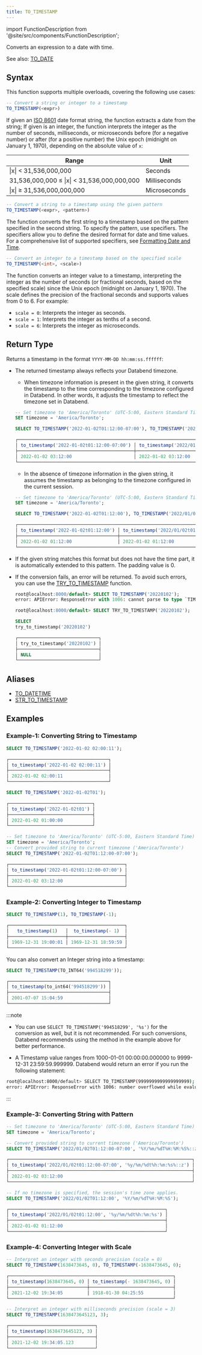 ```yaml
---
title: TO_TIMESTAMP
---
```

import FunctionDescription from '@site/src/components/FunctionDescription';

<FunctionDescription description="Introduced or updated: v1.2.664"/>

Converts an expression to a date with time.

See also: [TO_DATE](to-date)

## Syntax

This function supports multiple overloads, covering the following use cases:

```sql
-- Convert a string or integer to a timestamp
TO_TIMESTAMP(<expr>)
```

If given an [ISO 8601](https://en.wikipedia.org/wiki/ISO_8601) date format string, the function extracts a date from the string; If given is an integer, the function interprets the integer as the number of seconds, milliseconds, or microseconds before (for a negative number) or after (for a positive number) the Unix epoch (midnight on January 1, 1970), depending on the absolute value of `x`:

| Range                                       | Unit                 |
|---------------------------------------------|----------------------|
| \|x\| < 31,536,000,000                      | Seconds              |
| 31,536,000,000 ≤ \|x\| < 31,536,000,000,000 | Milliseconds         |
| \|x\| ≥ 31,536,000,000,000                  | Microseconds         |

```sql
-- Convert a string to a timestamp using the given pattern
TO_TIMESTAMP(<expr>, <pattern>)
```

The function converts the first string to a timestamp based on the pattern specified in the second string. To specify the pattern, use specifiers. The specifiers allow you to define the desired format for date and time values. For a comprehensive list of supported specifiers, see [Formatting Date and Time](../../00-sql-reference/10-data-types/datetime.md#formatting-date-and-time).


```sql
-- Convert an integer to a timestamp based on the specified scale
TO_TIMESTAMP(<int>, <scale>)
```

The function converts an integer value to a timestamp, interpreting the integer as the number of seconds (or fractional seconds, based on the specified scale) since the Unix epoch (midnight on January 1, 1970). The scale defines the precision of the fractional seconds and supports values from 0 to 6. For example:

- `scale = 0`: Interprets the integer as seconds.
- `scale = 1`: Interprets the integer as tenths of a second.
- `scale = 6`: Interprets the integer as microseconds.

## Return Type

Returns a timestamp in the format `YYYY-MM-DD hh:mm:ss.ffffff`: 

- The returned timestamp always reflects your Databend timezone.
    - When timezone information is present in the given string, it converts the timestamp to the time corresponding to the timezone configured in Databend. In other words, it adjusts the timestamp to reflect the timezone set in Databend.

    ```sql
    -- Set timezone to 'America/Toronto' (UTC-5:00, Eastern Standard Time)
    SET timezone = 'America/Toronto';

    SELECT TO_TIMESTAMP('2022-01-02T01:12:00-07:00'), TO_TIMESTAMP('2022/01/02T01:12:00-07:00', '%Y/%m/%dT%H:%M:%S%::z');

    ┌────────────────────────────────────────────────────────────────────────────────────────────────────────────────┐
    │ to_timestamp('2022-01-02t01:12:00-07:00') │ to_timestamp('2022/01/02t01:12:00-07:00', '%y/%m/%dt%h:%m:%s%::z') │
    ├───────────────────────────────────────────┼────────────────────────────────────────────────────────────────────┤
    │ 2022-01-02 03:12:00                       │ 2022-01-02 03:12:00                                                │
    └────────────────────────────────────────────────────────────────────────────────────────────────────────────────┘
    ```

    - In the absence of timezone information in the given string, it assumes the timestamp as belonging to the timezone configured in the current session.

    ```sql
    -- Set timezone to 'America/Toronto' (UTC-5:00, Eastern Standard Time)
    SET timezone = 'America/Toronto';
    
    SELECT TO_TIMESTAMP('2022-01-02T01:12:00'), TO_TIMESTAMP('2022/01/02T01:12:00', '%Y/%m/%dT%H:%M:%S');

    ┌────────────────────────────────────────────────────────────────────────────────────────────────┐
    │ to_timestamp('2022-01-02t01:12:00') │ to_timestamp('2022/01/02t01:12:00', '%y/%m/%dt%h:%m:%s') │
    ├─────────────────────────────────────┼──────────────────────────────────────────────────────────┤
    │ 2022-01-02 01:12:00                 │ 2022-01-02 01:12:00                                      │
    └────────────────────────────────────────────────────────────────────────────────────────────────┘
    ```

- If the given string matches this format but does not have the time part, it is automatically extended to this pattern. The padding value is 0.
- If the conversion fails, an error will be returned. To avoid such errors, you can use the [TRY_TO_TIMESTAMP](try-to-timestamp.md) function.

    ```sql
    root@localhost:8000/default> SELECT TO_TIMESTAMP('20220102');
    error: APIError: ResponseError with 1006: cannot parse to type `TIMESTAMP` while evaluating function `to_timestamp('20220102')`

    root@localhost:8000/default> SELECT TRY_TO_TIMESTAMP('20220102');

    SELECT
    try_to_timestamp('20220102')

    ┌──────────────────────────────┐
    │ try_to_timestamp('20220102') │
    ├──────────────────────────────┤
    │ NULL                         │
    └──────────────────────────────┘
    ```

## Aliases

- [TO_DATETIME](to-datetime.md)
- [STR_TO_TIMESTAMP](str-to-timestamp.md)

## Examples

### Example-1: Converting String to Timestamp

```sql
SELECT TO_TIMESTAMP('2022-01-02 02:00:11');

┌─────────────────────────────────────┐
│ to_timestamp('2022-01-02 02:00:11') │
├─────────────────────────────────────┤
│ 2022-01-02 02:00:11                 │
└─────────────────────────────────────┘

SELECT TO_TIMESTAMP('2022-01-02T01');

┌───────────────────────────────┐
│ to_timestamp('2022-01-02t01') │
├───────────────────────────────┤
│ 2022-01-02 01:00:00           │
└───────────────────────────────┘

-- Set timezone to 'America/Toronto' (UTC-5:00, Eastern Standard Time)
SET timezone = 'America/Toronto';
-- Convert provided string to current timezone ('America/Toronto')
SELECT TO_TIMESTAMP('2022-01-02T01:12:00-07:00');

┌───────────────────────────────────────────┐
│ to_timestamp('2022-01-02t01:12:00-07:00') │
├───────────────────────────────────────────┤
│ 2022-01-02 03:12:00                       │
└───────────────────────────────────────────┘
```

### Example-2: Converting Integer to Timestamp

```sql
SELECT TO_TIMESTAMP(1), TO_TIMESTAMP(-1);

┌───────────────────────────────────────────┐
│   to_timestamp(1)   │  to_timestamp(- 1)  │
├─────────────────────┼─────────────────────┤
│ 1969-12-31 19:00:01 │ 1969-12-31 18:59:59 │
└───────────────────────────────────────────┘
```

You can also convert an Integer string into a timestamp:

```sql
SELECT TO_TIMESTAMP(TO_INT64('994518299'));

┌─────────────────────────────────────┐
│ to_timestamp(to_int64('994518299')) │
├─────────────────────────────────────┤
│ 2001-07-07 15:04:59                 │
└─────────────────────────────────────┘
```

:::note
- You can use `SELECT TO_TIMESTAMP('994518299', '%s')` for the conversion as well, but it is not recommended. For such conversions, Databend recommends using the method in the example above for better performance.

- A Timestamp value ranges from 1000-01-01 00:00:00.000000 to 9999-12-31 23:59:59.999999. Databend would return an error if you run the following statement:

```bash
root@localhost:8000/default> SELECT TO_TIMESTAMP(9999999999999999999);
error: APIError: ResponseError with 1006: number overflowed while evaluating function `to_int64(9999999999999999999)`
```
:::

### Example-3: Converting String with Pattern

```sql
-- Set timezone to 'America/Toronto' (UTC-5:00, Eastern Standard Time)
SET timezone = 'America/Toronto';

-- Convert provided string to current timezone ('America/Toronto')
SELECT TO_TIMESTAMP('2022/01/02T01:12:00-07:00', '%Y/%m/%dT%H:%M:%S%::z');

┌────────────────────────────────────────────────────────────────────┐
│ to_timestamp('2022/01/02t01:12:00-07:00', '%y/%m/%dt%h:%m:%s%::z') │
├────────────────────────────────────────────────────────────────────┤
│ 2022-01-02 03:12:00                                                │
└────────────────────────────────────────────────────────────────────┘

-- If no timezone is specified, the session's time zone applies.
SELECT TO_TIMESTAMP('2022/01/02T01:12:00', '%Y/%m/%dT%H:%M:%S');

┌──────────────────────────────────────────────────────────┐
│ to_timestamp('2022/01/02t01:12:00', '%y/%m/%dt%h:%m:%s') │
├──────────────────────────────────────────────────────────┤
│ 2022-01-02 01:12:00                                      │
└──────────────────────────────────────────────────────────┘
```

### Example-4: Converting Integer with Scale

```sql
-- Interpret an integer with seconds precision (scale = 0)
SELECT TO_TIMESTAMP(1638473645, 0), TO_TIMESTAMP(-1638473645, 0);

┌─────────────────────────────────────────────────────────────┐
│ to_timestamp(1638473645, 0) │ to_timestamp(- 1638473645, 0) │
├─────────────────────────────┼───────────────────────────────┤
│ 2021-12-02 19:34:05         │ 1918-01-30 04:25:55           │
└─────────────────────────────────────────────────────────────┘

-- Interpret an integer with milliseconds precision (scale = 3)
SELECT TO_TIMESTAMP(1638473645123, 3);

┌────────────────────────────────┐
│ to_timestamp(1638473645123, 3) │
├────────────────────────────────┤
│ 2021-12-02 19:34:05.123        │
└────────────────────────────────┘
```
